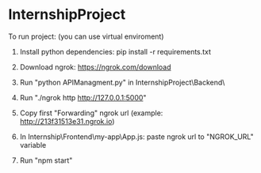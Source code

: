 # InternshipProject

To run project:
(you can use virtual enviroment)
1. Install python dependencies:
	pip install -r requirements.txt

2. Download ngrok:
	https://ngrok.com/download

3. Run "python APIManagment.py" in InternshipProject\Backend\

4. Run "./ngrok http http://127.0.0.1:5000"

5. Copy first "Forwarding" ngrok url (example: http://213f31513e31.ngrok.io)

6. In Internship\Frontend\my-app\App.js:
	paste ngrok url to "NGROK_URL" variable

7. Run "npm start" 

